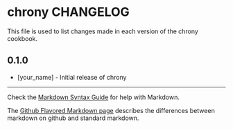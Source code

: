 chrony CHANGELOG
================

This file is used to list changes made in each version of the chrony cookbook.

0.1.0
-----
- [your_name] - Initial release of chrony

- - -
Check the [Markdown Syntax Guide](http://daringfireball.net/projects/markdown/syntax) for help with Markdown.

The [Github Flavored Markdown page](http://github.github.com/github-flavored-markdown/) describes the differences between markdown on github and standard markdown.
